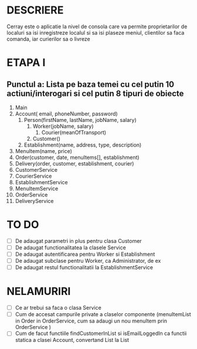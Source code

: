 # DESCRIERE
Cerray este o aplicatie la nivel de consola care va permite proprietarilor de localuri sa isi inregistreze localul si sa isi plaseze meniul, clientilor sa faca comanda, iar curierilor sa o livreze

# ETAPA I
## Punctul a: Lista pe baza temei cu cel putin 10 actiuni/interogari si cel putin 8 tipuri de obiecte

1. Main
2. Account( email, phoneNumber, password)
    1. Person(firstName, lastName, jobName, salary)
        1. Worker(jobName, salary)
            1. Courier(meanOfTransport)
        2. Customer()
    2. Establishment(name, address, type, description)
3. MenuItem(name, price)
4. Order(customer, date, menuItems[], establishment)
5. Delivery(order, customer, establishment, courier)
6. CustomerService
7. CourierService
8. EstablishmentService
9. MenuItemService
10. OrderService
11. DeliveryService

# TO DO
- [ ] De adaugat parametri in plus pentru clasa Customer
- [ ] De adaugat functionalitatea la clasele Service
- [ ] De adaugat autentificarea pentru Worker si Establishment
- [ ] De adaugat subclase pentru Worker, ca Administrator, de ex
- [ ] De adaugat restul functionalitatii la EstablishmentService
# NELAMURIRI
- [ ] Ce ar trebui sa faca o clasa Service
- [ ] Cum de accesat campurile private a claselor componente (menuItemList in Order in OrderService, cum sa adaugi un nou menuItem prin OrderService )
- [ ] Cum de facut functiile findCustomerInList si isEmailLoggedIn ca functii statica a clasei Account, convertand List<Customer> la List<Account>